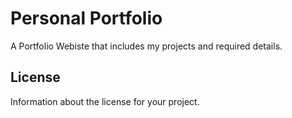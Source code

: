 # Personal Portfolio

A Portfolio Webiste that includes my projects and required details.

## License

Information about the license for your project.
